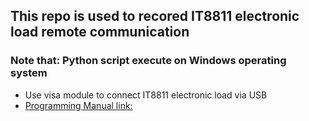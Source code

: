 ## This repo is used to recored IT8811 electronic load remote communication ##
### Note that: Python script execute on Windows operating system ###
* Use visa module to connect IT8811 electronic load via USB
* [Programming Manual link:](http://www.itech.sh/Upload/File/20171023163014.pdf)
